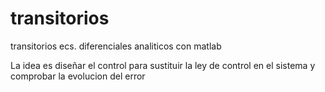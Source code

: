 # transitorios
transitorios ecs. diferenciales analiticos con matlab

La idea es diseñar el control para sustituir la ley de control en el sistema y comprobar la evolucion del error
